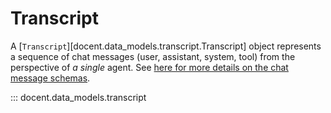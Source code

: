 # Transcript

A [`Transcript`][docent.data_models.transcript.Transcript] object represents a sequence of chat messages (user, assistant, system, tool) from the perspective of *a single* agent. See [here for more details on the chat message schemas](./chat_messages.md).


::: docent.data_models.transcript

